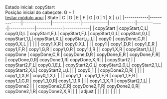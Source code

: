 Estado inicial: copyStart<br>
Posição inicial do cabeçote: G + 1<br>
[testar módulo aqui](https://github.com/SauloSamps/TimeCalculator/blob/main/caso%206/4.txt)
| State      | C            | D            | E            | F           | G           | 0           | 1           | X           | ⊔           |
|------------|--------------|--------------|--------------|-------------|-------------|-------------|-------------|-------------|-------------|
| copyStart  | copyStart,C,L| copy0,D,L    | copyStart,E,L| copyStart,F,L| copyStart,G,L| copyStart,0,L| copyStart,1,L| copyStart,X,L| copyStart,⊔,L|
| copy0      | copyDone,C,R | copy0,X,L    |              |             |             |             | copy1,X,R   | copy0,X,L   |             |
| copy1      | copy1,D,R    | copy1,E,R    | copy1,F,R    | copy1,G,R   | copy1,0,R   | copy1,1,R   |             | copy1,X,R   | copyStart,1,L|
| copyDone   | copyDone,C,R | copyDone,D,R | copyDone,E,R | copyDone,F,R|             | copyDone,0,R| copyDone,1,R| copyDone,X,R|             |
| copyStart2 |              | copyStart2,F,L| copy0_1,E,L | copyStart2,G,L| copyStart2,0,L| copyStart2,1,L| copyStart2,X,L| copyStart2,⊔,L|             |
| copy0_1    |              | copyDone2,D,R|              |             |             |             | copy1_1,X,R | copy0_1,X,L |             |
| copy1_1    | copy1_1,E,R  | copy1_1,F,R  | copy1_1,G,R  | copy1_1,0,R| copy1_1,1,R |             |             | copy1_1,X,R | copyStart2,1,L|
| copyDone2  |              |              | copyDone2,E,R| copyDone2,F,R| copyDone2,0,R| copyDone2,1,R| copyDone2,X,R|             |             |
| adjust     |              |              |              |             |             |             |             |             |             |
